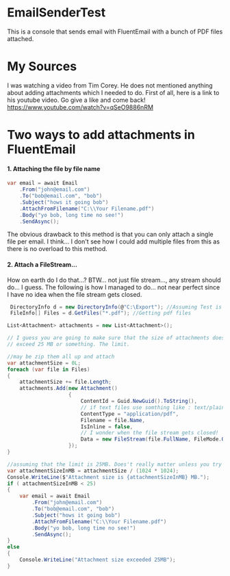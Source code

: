 # EmailSenderTest
This is a console that sends email with FluentEmail with a bunch of PDF files attached.

# My Sources
I was watching a video from Tim Corey. He does not mentioned anything about adding attachments which I needed to do. First of all, here is a link to his youtube video. Go give a like and come back!
https://www.youtube.com/watch?v=qSeO9886nRM

# Two ways to add attachments in FluentEmail

#### 1. Attaching the file by file name

```c#
var email = await Email
    .From("john@email.com")
    .To("bob@email.com", "bob")
    .Subject("hows it going bob")
    .AttachFromFilename("C:\\Your Filename.pdf")
    .Body("yo bob, long time no see!")
    .SendAsync();
```

The obvious drawback to this method is that you can only attach a single file per email. I think... I don't see how I could add multiple files from this as there is no overload to this method.

#### 2. Attach a FileStream... 

   How on earth do I do that...? BTW... not just file stream..., any stream should do... I guess. The following is how I managed to do... not near perfect since I have no idea when the file stream gets closed.

   ```c#
    DirectoryInfo d = new DirectoryInfo(@"C:\Export"); //Assuming Test is your Folder
    FileInfo[] Files = d.GetFiles("*.pdf"); //Getting pdf files

   List<Attachment> attachments = new List<Attachment>();
   
   // I guess you are going to make sure that the size of attachments does not 
   // exceed 25 MB or something. The limit.
   
   //may be zip them all up and attach
   var attachmentSize = 0L;
   foreach (var file in Files)
   {
       attachmentSize += file.Length;
       attachments.Add(new Attachment()
                       {
                           ContentId = Guid.NewGuid().ToString(),
                           // if text files use somthing like : text/plain 
                           ContentType = "application/pdf", 
                           Filename = file.Name,
                           IsInline = false,
                           // I wonder when the file stream gets closed!
                           Data = new FileStream(file.FullName, FileMode.Open) 
                       });
   }
   
   //assuming that the limit is 25MB. Does't really matter unless you try to send a real one.
   var attachmentSizeInMB = attachmentSize / (1024 * 1024);
   Console.WriteLine($"Attachment size is {attachmentSizeInMB} MB.");
   if ( attachmentSizeInMB < 25)
   {
       var email = await Email
           .From("john@email.com")
           .To("bob@email.com", "bob")
           .Subject("hows it going bob")
           .AttachFromFilename("C:\\Your Filename.pdf")
           .Body("yo bob, long time no see!")
           .SendAsync();
   }
   else
   {
       Console.WriteLine("Attachment size exceeded 25MB");
   }
   ```

   

